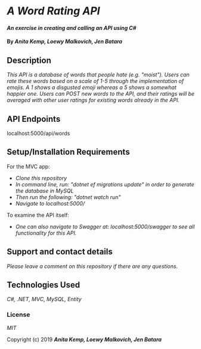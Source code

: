 # _A Word Rating API_

#### _An exercise in creating and calling an API using C#_

#### By _Anita Kemp, Loewy Malkovich, Jen Batara_

## Description

_This API is a database of words that people hate (e.g. "moist"). Users can rate these words based on a scale of 1-5 through the implementation of emojis. A 1 shows a disgusted emoji whereas a 5 shows a somewhat happier one. Users can POST new words to the API, and their ratings will be averaged with other user ratings for existing words already in the API._

## API Endpoints 
localhost:5000/api/words

## Setup/Installation Requirements
For the MVC app: 

* _Clone this repository_
* _In command line, run: "dotnet ef migrations update" in order to generate the database in MySQL_
* _Then run the following: "dotnet watch run"_
* _Navigate to localhost:5000/_

To examine the API itself: 
* _One can also navigate to Swagger at: localhost:5000/swagger to see all functionality for this API._

## Support and contact details

_Please leave a comment on this repository if there are any questions._

## Technologies Used

_C#, .NET, MVC, MySQL, Entity_

### License

*MIT*

Copyright (c) 2019 **_Anita Kemp, Loewy Malkovich, Jen Batara_**
